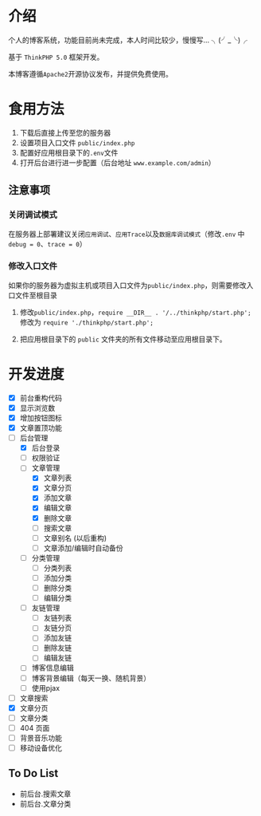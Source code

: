 # 介绍
个人的博客系统，功能目前尚未完成，本人时间比较少，慢慢写... ╮(╯_╰)╭

基于 `ThinkPHP 5.0` 框架开发。

本博客遵循`Apache2`开源协议发布，并提供免费使用。

# 食用方法
1. 下载后直接上传至您的服务器
2. 设置项目入口文件 `public/index.php`
3. 配置好应用根目录下的`.env`文件
4. 打开后台进行进一步配置（后台地址 `www.example.com/admin`）

## 注意事项
### 关闭调试模式

在服务器上部署建议关闭`应用调试`、`应用Trace`以及`数据库调试模式`（修改`.env` 中 `debug = 0`、`trace = 0`）

### 修改入口文件

如果你的服务器为虚拟主机或项目入口文件为`public/index.php`，则需要修改入口文件至根目录

1. 修改`public/index.php`，`require __DIR__ . '/../thinkphp/start.php';` 修改为 `require './thinkphp/start.php';`

2. 把应用根目录下的 `public` 文件夹的所有文件移动至应用根目录下。 

# 开发进度
- [x] 前台重构代码
- [x] 显示浏览数
- [x] 增加按钮图标
- [x] 文章置顶功能
- [ ] 后台管理
	- [x] 后台登录
	- [ ] 权限验证
	- [ ] 文章管理
		- [x] 文章列表
		- [x] 文章分页
		- [x] 添加文章
		- [x] 编辑文章
		- [x] 删除文章
		- [ ] 搜索文章
		- [ ] 文章别名 (以后重构)
		- [ ] 文章添加/编辑时自动备份
	- [ ] 分类管理
		- [ ] 分类列表
		- [ ] 添加分类
		- [ ] 删除分类
		- [ ] 编辑分类
	- [ ] 友链管理
		- [ ] 友链列表
		- [ ] 友链分页
		- [ ] 添加友链
		- [ ] 删除友链
		- [ ] 编辑友链
	- [ ] 博客信息编辑
	- [ ] 博客背景编辑（每天一换、随机背景）
	- [ ] 使用pjax
- [ ] 文章搜索
- [x] 文章分页
- [ ] 文章分类
- [ ] 404 页面
- [ ] 背景音乐功能
- [ ] 移动设备优化

## To Do List
- 前后台.搜索文章
- 前后台.文章分类